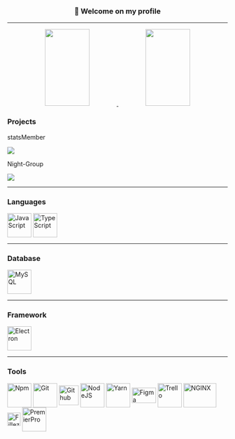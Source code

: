 <h3 align="center">👋 Welcome on my profile</h3>

<hr>

<div align="center">
  <a href='https://discord.gg/2HYMjnZxjC'>
    <img height="175em" width="45%" src="https://github-readme-stats.vercel.app/api?  username=MaxLeLoup&count_private=true&show_icons=true&include_all_commits=true&theme=codeSTACKr"/>
    <img height="175em" width="45%" src="https://github-readme-stats.vercel.app/api/top-langs/?username=MaxLeLoup&lang=FR&theme=codeSTACKr"/>
  </a>
</div>

<h3>Projects</h3>

<div>    
    <div>
      <p>statsMember</p>  
      <a href="https://discord.gg/2HYMjnZxjC" target="_blank">
        <img src="https://img.shields.io/badge/Discord-7289DA?style=for-the-badge&logo=discord&logoColor=white" target="_blank">
      </a> 
    </div>
    <div>
      <p>Night-Group</p>  
      <a href="https://discord.gg/2YGTq5tdWV" target="_blank">
        <img src="https://img.shields.io/badge/Discord-7289DA?style=for-the-badge&logo=discord&logoColor=white" target="_blank">
      </a> 
    </div>
</div>

<hr>

<h3>Languages</h3>
<img align="center" alt="JavaScript" height="55" width="55" src="https://cdn.jsdelivr.net/gh/devicons/devicon/icons/javascript/javascript-plain.svg">
<img align="center" alt="TypeScript" height="55" width="55" src="https://cdn.jsdelivr.net/gh/devicons/devicon/icons/typescript/typescript-original.svg">

<hr>

<h3>Database</h3>
<img align="center" alt="MySQL" height="55" width="55" src="https://cdn.jsdelivr.net/gh/devicons/devicon/icons/mysql/mysql-original-wordmark.svg">

<hr>

<h3>Framework</h3>
<img align="center" alt="Electron" height="55" width="55" src="https://cdn.jsdelivr.net/gh/devicons/devicon/icons/electron/electron-original.svg">

<hr>
<h3>Tools</h3> 
<img align="center" alt="Npm" height="55" width="55" src="https://cdn.jsdelivr.net/gh/devicons/devicon/icons/npm/npm-original-wordmark.svg">
<img align="center" alt="Git" height="55" width="55" src="https://cdn.jsdelivr.net/gh/devicons/devicon/icons/git/git-plain-wordmark.svg" />
<img align="center" alt="Github" height="45" width="45" src="https://cdn.jsdelivr.net/gh/devicons/devicon/icons/github/github-original.svg" />
<img align="center" alt="NodeJS" height="55" width="55" src="https://cdn.jsdelivr.net/gh/devicons/devicon/icons/nodejs/nodejs-original-wordmark.svg">
<img align="center" alt="Yarn" height="55" width="55" src="https://cdn.jsdelivr.net/gh/devicons/devicon/icons/yarn/yarn-original-wordmark.svg">
<img align="center" alt="Figma" height="35" width="55" src="https://cdn.jsdelivr.net/gh/devicons/devicon/icons/figma/figma-original.svg" />
<img align="center" alt="Trello" height="55" width="55" src="https://cdn.jsdelivr.net/gh/devicons/devicon/icons/trello/trello-plain-wordmark.svg" />
<img align="center" alt="NGINX" height="55" width="75" src="https://cdn.jsdelivr.net/gh/devicons/devicon/icons/nginx/nginx-original.svg">
<img align="center" alt="Fillezilla" height="30" width="30" src="https://cdn.jsdelivr.net/gh/devicons/devicon/icons/filezilla/filezilla-plain.svg">
<img align="center" alt="PremierPro" height="55" width="55" src="https://cdn.jsdelivr.net/npm/simple-icons@3.13.0/icons/adobepremierepro.svg">
